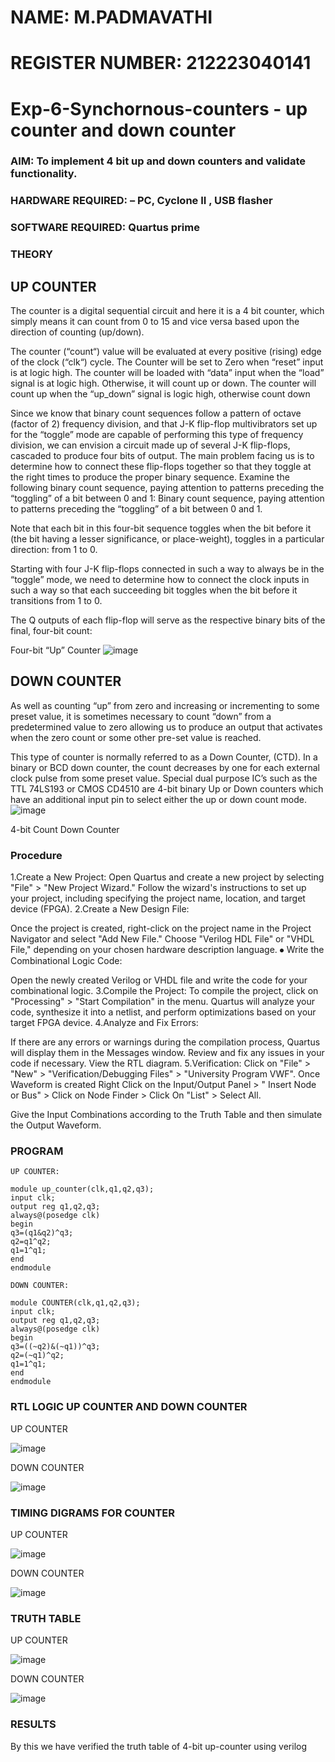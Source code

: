 # NAME: M.PADMAVATHI
# REGISTER NUMBER: 212223040141

# Exp-6-Synchornous-counters - up counter and down counter 
### AIM: To implement 4 bit up and down counters and validate  functionality.
### HARDWARE REQUIRED:  – PC, Cyclone II , USB flasher
### SOFTWARE REQUIRED:   Quartus prime
### THEORY 

## UP COUNTER 
The counter is a digital sequential circuit and here it is a 4 bit counter, which simply means it can count from 0 to 15 and vice versa based upon the direction of counting (up/down). 

The counter (“count“) value will be evaluated at every positive (rising) edge of the clock (“clk“) cycle.
The Counter will be set to Zero when “reset” input is at logic high.
The counter will be loaded with “data” input when the “load” signal is at logic high. Otherwise, it will count up or down.
The counter will count up when the “up_down” signal is logic high, otherwise count down

Since we know that binary count sequences follow a pattern of octave (factor of 2) frequency division, and that J-K flip-flop multivibrators set up for the “toggle” mode are capable of performing this type of frequency division, we can envision a circuit made up of several J-K flip-flops, cascaded to produce four bits of output.
The main problem facing us is to determine how to connect these flip-flops together so that they toggle at the right times to produce the proper binary sequence.
Examine the following binary count sequence, paying attention to patterns preceding the “toggling” of a bit between 0 and 1:
Binary count sequence, paying attention to patterns preceding the “toggling” of a bit between 0 and 1.

Note that each bit in this four-bit sequence toggles when the bit before it (the bit having a lesser significance, or place-weight), toggles in a particular direction: from 1 to 0.



 
 

Starting with four J-K flip-flops connected in such a way to always be in the “toggle” mode, we need to determine how to connect the clock inputs in such a way so that each succeeding bit toggles when the bit before it transitions from 1 to 0.

The Q outputs of each flip-flop will serve as the respective binary bits of the final, four-bit count:

 
 

Four-bit “Up” Counter
![image](https://user-images.githubusercontent.com/36288975/169644758-b2f4339d-9532-40c5-af40-8f4f8c942e2c.png)



## DOWN COUNTER 

As well as counting “up” from zero and increasing or incrementing to some preset value, it is sometimes necessary to count “down” from a predetermined value to zero allowing us to produce an output that activates when the zero count or some other pre-set value is reached.

This type of counter is normally referred to as a Down Counter, (CTD). In a binary or BCD down counter, the count decreases by one for each external clock pulse from some preset value. Special dual purpose IC’s such as the TTL 74LS193 or CMOS CD4510 are 4-bit binary Up or Down counters which have an additional input pin to select either the up or down count mode.
![image](https://user-images.githubusercontent.com/36288975/169644844-1a14e123-7228-4ed8-81a9-eb937dff4ac8.png)


4-bit Count Down Counter
### Procedure
1.Create a New Project: Open Quartus and create a new project by selecting "File" > "New Project Wizard." Follow the wizard's instructions to set up
your project, including specifying the project name, location, and target device (FPGA). 2.Create a New Design File:

Once the project is created, right-click on the project name in the Project Navigator and select "Add New File." Choose "Verilog HDL File"
or "VHDL File," depending on your chosen hardware description language. ⦁ Write the Combinational Logic Code:

Open the newly created Verilog or VHDL file and write the code for your combinational logic. 3.Compile the Project: To compile the project,
 click on "Processing" > "Start Compilation" in the menu. Quartus will analyze your code, synthesize it into a netlist, and perform optimizations
 based on your target FPGA device. 4.Analyze and Fix Errors:

If there are any errors or warnings during the compilation process, Quartus will display them in the Messages window.
Review and fix any issues in your code if necessary. View the RTL diagram. 5.Verification: Click on "File" > "New" >
"Verification/Debugging Files" > "University Program VWF". Once Waveform is created Right Click on the Input/Output Panel >
 " Insert Node or Bus" > Click on Node Finder > Click On "List" > Select All.

Give the Input Combinations according to the Truth Table and then simulate the Output Waveform.

### PROGRAM 
```
UP COUNTER:

module up_counter(clk,q1,q2,q3);
input clk;
output reg q1,q2,q3;
always@(posedge clk)
begin
q3=(q1&q2)^q3;
q2=q1^q2;
q1=1^q1;
end 
endmodule

DOWN COUNTER:

module COUNTER(clk,q1,q2,q3);
input clk;
output reg q1,q2,q3;
always@(posedge clk)
begin
q3=((~q2)&(~q1))^q3;
q2=(~q1)^q2;
q1=1^q1;
end
endmodule
```

### RTL LOGIC UP COUNTER AND DOWN COUNTER  
UP COUNTER

![image](https://github.com/PadmavathiMuthukumar/Exp-7-Synchornous-counters-/assets/154965880/fa62b7d3-2cde-4238-ae9a-363239be461e)

DOWN COUNTER

![image](https://github.com/PadmavathiMuthukumar/Exp-7-Synchornous-counters-/assets/154965880/94bcabf5-173f-4838-bd2c-908fbe8a991a)


### TIMING DIGRAMS FOR COUNTER  
UP COUNTER

![image](https://github.com/PadmavathiMuthukumar/Exp-7-Synchornous-counters-/assets/154965880/85bb356e-06ca-4955-b212-a360f540abc3)


DOWN COUNTER

![image](https://github.com/PadmavathiMuthukumar/Exp-7-Synchornous-counters-/assets/154965880/1ca1d512-7f71-459e-aac3-a9866399b16e)


### TRUTH TABLE 
UP COUNTER

![image](https://github.com/PadmavathiMuthukumar/Exp-7-Synchornous-counters-/assets/154965880/698ab84e-fc5a-42a2-aaf6-2823cd2cb508)

DOWN COUNTER

![image](https://github.com/PadmavathiMuthukumar/Exp-7-Synchornous-counters-/assets/154965880/85505524-7ca5-43a5-8efe-4d1c38eb37ef)


### RESULTS 
By this we have verified the truth table of 4-bit up-counter using verilog

